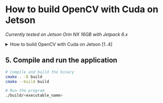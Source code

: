 # How to build OpenCV with Cuda on Jetson 
_Currently tested on Jetson Orin NX 16GB with Jetpack 6.x_

<details>

<summary>How to build OpenCV with Cuda on Jetson [1..4]</summary>


## 1. Install dependencies
```bash
sudo apt-get update
sudo apt-get upgrade -y
sudo apt-get install -y build-essential cmake git libgtk2.0-dev pkg-config libavcodec-dev libavformat-dev libswscale-dev
sudo apt-get install -y python3.8-dev python3-numpy libtbb2 libtbb-dev libjpeg-dev libpng-dev libtiff-dev libdc1394-22-dev

# To support GTK2+OpenGL so you can use namedWindow functions 
sudo apt-get install libgtkglext1 libgtkglext1-dev

# Currently there is no OpenGL support in OpenCV for GTK3+.
https://github.com/opencv/opencv/issues/21592

# Need to enable either QT or GTK. For OpenGL support use GTK2.


# QT + OPENGL support (fails)
#sudo apt-get install qtbase5-dev qt5-qmake
#sudo apt-get install libqt5opengl5-dev libgl1-mesa-dev
```

> [!IMPORTANT] 
> Note down `JETSON_CUDA_ARCH_BIN`  
> $ `echo $JETSON_CUDA_ARCH_BIN`

```bash
# Above will show one of the following values
8.7 => Jetson AGX Orin, Jetson Orin NX, Jetson Orin Nano 
7.2 => Jetson AGX Xavier, Jetson Xavier NX 
6.2 => Jetson TX2 
5.3 => Jetson Nano 
```

## 2. Setup folder and get source from Github

```
# Create based folder
mkdir ~/opencv_build
cd ~/opencv_build

# Clone OpenCV version 4.x branch
# At the time of this documentation, its 4.10
git clone -b 4.x https://github.com/opencv/opencv.git
git clone -b 4.x https://github.com/opencv/opencv_contrib.git

# Create folder to compile
mkdir -p ~/opencv_build/opencv/build && cd ~/opencv_build/opencv/build

# Generate cmake files and compile samples
# Make sure to you CUDA_ARCH_BIN version from the above information as per your device
cmake -D CMAKE_BUILD_TYPE=RELEASE \
      -D CMAKE_INSTALL_PREFIX=/usr/local \
      -D OPENCV_EXTRA_MODULES_PATH=~/opencv_build/opencv_contrib/modules \
      -D WITH_CUDA=ON \
      -D CUDA_ARCH_BIN=8.7 \
      -D CUDA_ARCH_PTX="" \
      -D OPENCV_DNN_CUDA=ON \
      -D WITH_CUDNN=ON \
      -D WITH_OPENGL=ON \
      -D OpenGL_GL_PREFERENCE=GLVND \
      -D WITH_GTK=ON \
      -D WITH_GTK_2_X=ON \
      -D WITH_QT=OFF \
      -D WITH_WAYLAND=OFF \
      -D CUDNN_INCLUDE_DIR=/usr/include \
      -D CUDNN_LIBRARY=/usr/lib/aarch64-linux-gnu/libcudnn.so \
      -D OPENCV_ENABLE_NONFREE=ON \
      -D OPENCV_GENERATE_PKGCONFIG=ON \
      -D WITH_NVCUVID=OFF \
      -D WITH_NVCUVENC=OFF \
      -D OPENCV_ENABLE_NONFREE=OFF \
      -D BUILD_opencv_rgbd=OFF \
      -D BUILD_EXAMPLES=OFF ..


# Once the above is completed, review the final output to make sure CUDA is enabled
```

## 3. Compile, Build and Install

```bash
# Compile in parellel using all the processor cores on the device
make -j$(nproc)

sudo make install
sudo ldconfig   
```

## 4. Test the OpenCV build using Python
```python
python3 -c "import cv2 ; print(cv2.getBuildInformation())"
```
</details>

## 5. Compile and run the application

```bash
# Compile and build the binary
cmake . -B build
cmake --build build

# Run the program
./build/<executable_name>
```